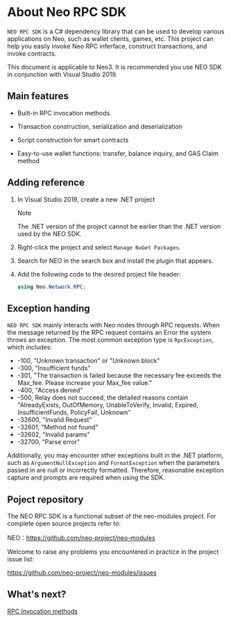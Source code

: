 # About Neo RPC SDK

`NEO RPC SDK` is a C# dependency library that can be used to develop various applications on Neo, such as wallet clients, games, etc. This project can help you easily invoke Neo RPC inferface, construct transactions, and invoke contracts.

This document is applicable to Neo3. It is recommended you use NEO SDK in conjunction with Visual Studio 2019.  

## Main features

- Built-in RPC invocation methods.

- Transaction construction, serialization and deserialization

- Script construction for smart contracts

- Easy-to-use wallet functions: transfer, balance inquiry, and GAS Claim method

## Adding reference

1. In Visual Studio 2019, create a new .NET project

   > [!Note]
   >
   > The .NET version of the project cannot be earlier than the .NET version used by the NEO SDK.

2. Right-click the project and select `Manage NuGet Packages`.

3. Search for NEO in the search box and install the plugin that appears.

4. Add the following code to the desired project file header:

   ```c#
   using Neo.Network.RPC;
   ```

## Exception handing

`NEO RPC SDK` mainly interacts with Neo nodes through RPC requests. When the message returned by the RPC request contains an Error the system throws an exception. The most common exception type is  `RpcException`, which includes:

- -100, "Unknown transaction" or "Unknown block"
- -300, "Insufficient funds"
- -301, "The transaction is failed because the necessary fee exceeds the Max_fee. Please increase your Max_fee value."
- -400, "Access denied"
- -500, Relay does not succeed, the detailed reasons contain "AlreadyExists, OutOfMemory, UnableToVerify, Invalid, Expired, InsufficientFunds, PolicyFail, Unknown"
- -32600, "Invalid Request"
- -32601, "Method not found"
- -32602, "Invalid params"
- -32700, "Parse error"

Additionally, you may encounter other exceptions built in the .NET platform, such as  `ArgumentNullException` and `FormatException` when the parameters passed in are null or incorrectly formatted. Therefore, reasonable exception capture and prompts are required when using the SDK.

## Poject repository

The NEO RPC SDK is a functional subset of the neo-modules project. For complete open source projects refer to:

NEO：https://github.com/neo-project/neo-modules

Welcome to raise any problems you encountered in practice in the project issue list:

https://github.com/neo-project/neo-modules/issues

## What's next?

[RPC Invocation methods](rpc.md)

